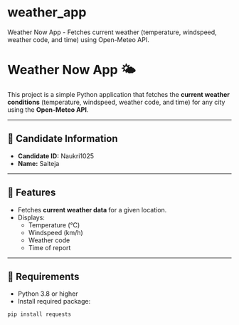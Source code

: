 # weather_app
Weather Now App - Fetches current weather (temperature, windspeed, weather code, and time) using Open-Meteo API.
# Weather Now App 🌤️

This project is a simple Python application that fetches the **current weather conditions** (temperature, windspeed, weather code, and time) for any city using the **Open-Meteo API**.

---

## 🔹 Candidate Information
- **Candidate ID:** Naukri1025
- **Name:** Saiteja

---

## 🔹 Features
- Fetches **current weather data** for a given location.  
- Displays:
  - Temperature (°C)
  - Windspeed (km/h)
  - Weather code
  - Time of report  

---

## 🔹 Requirements
- Python 3.8 or higher  
- Install required package:  

```bash
pip install requests
